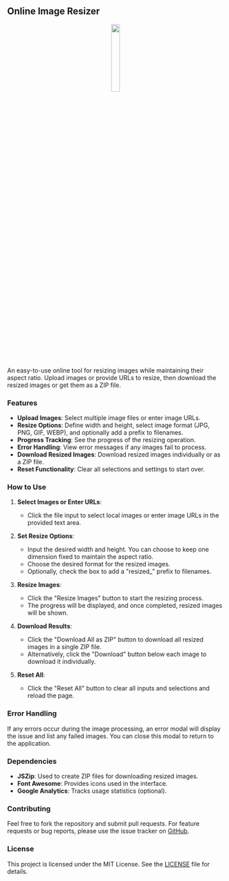 ## Online Image Resizer
<div align="center"><img src="https://github.com/user-attachments/assets/b5d6bca8-b9a4-4fdd-8aa2-c218b4e91cd0" width="20%"></div>

An easy-to-use online tool for resizing images while maintaining their aspect ratio. Upload images or provide URLs to resize, then download the resized images or get them as a ZIP file.

### Features

- **Upload Images**: Select multiple image files or enter image URLs.
- **Resize Options**: Define width and height, select image format (JPG, PNG, GIF, WEBP), and optionally add a prefix to filenames.
- **Progress Tracking**: See the progress of the resizing operation.
- **Error Handling**: View error messages if any images fail to process.
- **Download Resized Images**: Download resized images individually or as a ZIP file.
- **Reset Functionality**: Clear all selections and settings to start over.

### How to Use

1. **Select Images or Enter URLs**:

   - Click the file input to select local images or enter image URLs in the provided text area.

2. **Set Resize Options**:

   - Input the desired width and height. You can choose to keep one dimension fixed to maintain the aspect ratio.
   - Choose the desired format for the resized images.
   - Optionally, check the box to add a "resized\_" prefix to filenames.

3. **Resize Images**:

   - Click the "Resize Images" button to start the resizing process.
   - The progress will be displayed, and once completed, resized images will be shown.

4. **Download Results**:

   - Click the "Download All as ZIP" button to download all resized images in a single ZIP file.
   - Alternatively, click the "Download" button below each image to download it individually.

5. **Reset All**:
   - Click the "Reset All" button to clear all inputs and selections and reload the page.

### Error Handling

If any errors occur during the image processing, an error modal will display the issue and list any failed images. You can close this modal to return to the application.

### Dependencies

- **JSZip**: Used to create ZIP files for downloading resized images.
- **Font Awesome**: Provides icons used in the interface.
- **Google Analytics**: Tracks usage statistics (optional).

### Contributing

Feel free to fork the repository and submit pull requests. For feature requests or bug reports, please use the issue tracker on [GitHub](https://github.com/saramjh/resizeIMG).

### License

This project is licensed under the MIT License. See the [LICENSE](LICENSE) file for details.

